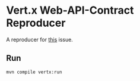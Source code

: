 # Vert.x Web-API-Contract Reproducer

A reproducer for [this](https://github.com/vert-x3/vertx-web/issues/1186) issue.

## Run

```bash
mvn compile vertx:run
```
